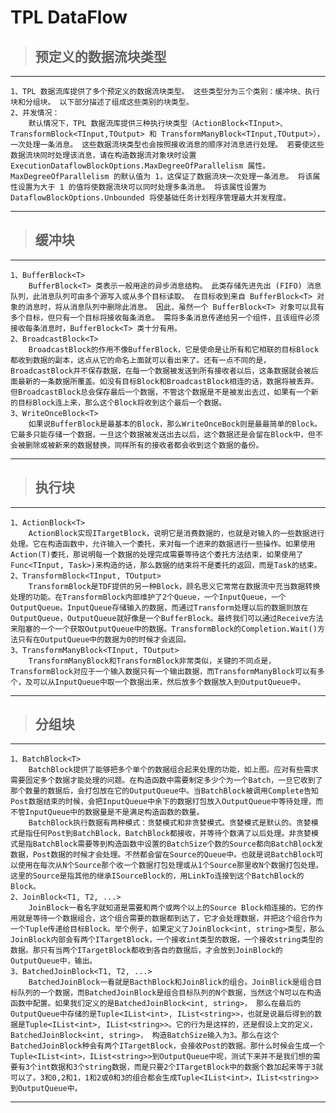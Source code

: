 # TPL DataFlow

>## 预定义的数据流块类型

---

	1、TPL 数据流库提供了多个预定义的数据流块类型。 这些类型分为三个类别：缓冲块、执行块和分组块。 以下部分描述了组成这些类别的块类型。
	2、并发情况：
		默认情况下，TPL 数据流库提供三种执行块类型（ActionBlock<TInput>、TransformBlock<TInput,TOutput> 和 TransformManyBlock<TInput,TOutput>），一次处理一条消息。 这些数据流块类型也会按照接收消息的顺序对消息进行处理。 若要使这些数据流块同时处理该消息，请在构造数据流对象块时设置 ExecutionDataflowBlockOptions.MaxDegreeOfParallelism 属性。MaxDegreeOfParallelism 的默认值为 1，这保证了数据流块一次处理一条消息。 将该属性设置为大于 1 的值将使数据流块可以同时处理多条消息。 将该属性设置为 DataflowBlockOptions.Unbounded 将使基础任务计划程序管理最大并发程度。
		
---

>## 缓冲块

---

	1、BufferBlock<T>
		BufferBlock<T> 类表示一般用途的异步消息结构。 此类存储先进先出 (FIFO) 消息队列，此消息队列可由多个源写入或从多个目标读取。 在目标收到来自 BufferBlock<T> 对象的消息时，将从消息队列中删除此消息。 因此，虽然一个 BufferBlock<T> 对象可以具有多个目标，但只有一个目标将接收每条消息。 需将多条消息传递给另一个组件，且该组件必须接收每条消息时，BufferBlock<T> 类十分有用。
	2、BroadcastBlock<T>
		BroadcastBlock的作用不像BufferBlock，它是使命是让所有和它相联的目标Block都收到数据的副本，这点从它的命名上面就可以看出来了。还有一点不同的是，BroadcastBlock并不保存数据，在每一个数据被发送到所有接收者以后，这条数据就会被后面最新的一条数据所覆盖。如没有目标Block和BroadcastBlock相连的话，数据将被丢弃。但BroadcastBlock总会保存最后一个数据，不管这个数据是不是被发出去过，如果有一个新的目标Block连上来，那么这个Block将收到这个最后一个数据。
	3、WriteOnceBlock<T>
		如果说BufferBlock是最基本的Block，那么WriteOnceBock则是最最简单的Block。它最多只能存储一个数据，一旦这个数据被发送出去以后，这个数据还是会留在Block中，但不会被删除或被新来的数据替换，同样所有的接收者都会收到这个数据的备份。

---

>## 执行块

---
	1、ActionBlock<T>
		ActionBlock实现ITargetBlock，说明它是消费数据的，也就是对输入的一些数据进行处理。它在构造函数中，允许输入一个委托，来对每一个进来的数据进行一些操作。如果使用Action(T)委托，那说明每一个数据的处理完成需要等待这个委托方法结束，如果使用了Func<TInput, Task>)来构造的话，那么数据的结束将不是委托的返回，而是Task的结束。
	2、TransformBlock<TInput, TOutput>
		TransformBlock是TDF提供的另一种Block，顾名思义它常常在数据流中充当数据转换处理的功能。在TransformBlock内部维护了2个Queue，一个InputQueue，一个OutputQueue。InputQueue存储输入的数据，而通过Transform处理以后的数据则放在OutputQueue，OutputQueue就好像是一个BufferBlock。最终我们可以通过Receive方法来阻塞的一个一个获取OutputQueue中的数据。TransformBlock的Completion.Wait()方法只有在OutputQueue中的数据为0的时候才会返回。
	3、TransformManyBlock<TInput, TOutput>
		TransformManyBlock和TransformBlock非常类似，关键的不同点是，TransformBlock对应于一个输入数据只有一个输出数据，而TransformManyBlock可以有多个，及可以从InputQueue中取一个数据出来，然后放多个数据放入到OutputQueue中。
---

>## 分组块

---

	1、BatchBlock<T>
		BatchBlock提供了能够把多个单个的数据组合起来处理的功能，如上图。应对有些需求需要固定多个数据才能处理的问题。在构造函数中需要制定多少个为一个Batch，一旦它收到了那个数量的数据后，会打包放在它的OutputQueue中。当BatchBlock被调用Complete告知Post数据结束的时候，会把InputQueue中余下的数据打包放入OutputQueue中等待处理，而不管InputQueue中的数据量是不是满足构造函数的数量。
		BatchBlock执行数据有两种模式：贪婪模式和非贪婪模式。贪婪模式是默认的。贪婪模式是指任何Post到BatchBlock，BatchBlock都接收，并等待个数满了以后处理。非贪婪模式是指BatchBlock需要等到构造函数中设置的BatchSize个数的Source都向BatchBlock发数据，Post数据的时候才会处理。不然都会留在Source的Queue中。也就是说BatchBlock可以使用在每次从N个Source那个收一个数据打包处理或从1个Source那里收N个数据打包处理。这里的Source是指其他的继承ISourceBlock的，用LinkTo连接到这个BatchBlock的Block。
	2、JoinBlock<T1, T2, ...>
		JoinBlock一看名字就知道是需要和两个或两个以上的Source Block相连接的。它的作用就是等待一个数据组合，这个组合需要的数据都到达了，它才会处理数据，并把这个组合作为一个Tuple传递给目标Block。举个例子，如果定义了JoinBlock<int, string>类型，那么JoinBlock内部会有两个ITargetBlock，一个接收int类型的数据，一个接收string类型的数据。那只有当两个ITargetBlock都收到各自的数据后，才会放到JoinBlock的OutputQueue中，输出。
	3、BatchedJoinBlock<T1, T2, ...>
		BatchedJoinBlock一看就是BacthBlock和JoinBlick的组合。JoinBlick是组合目标队列的一个数据，而BatchedJoinBlock是组合目标队列的N个数据，当然这个N可以在构造函数中配置。如果我们定义的是BatchedJoinBlock<int, string>， 那么在最后的OutputQueue中存储的是Tuple<IList<int>, IList<string>>，也就是说最后得到的数据是Tuple<IList<int>, IList<string>>。它的行为是这样的，还是假设上文的定义，BatchedJoinBlock<int, string>， 构造BatchSize输入为3。那么在这个BatchedJoinBlock种会有两个ITargetBlock，会接收Post的数据。那什么时候会生成一个Tuple<IList<int>，IList<string>>到OutputQueue中呢，测试下来并不是我们想的需要有3个int数据和3个string数据，而是只要2个ITargetBlock中的数据个数加起来等于3就可以了。3和0,2和1，1和2或0和3的组合都会生成Tuple<IList<int>，IList<string>>到OutputQueue中。

---